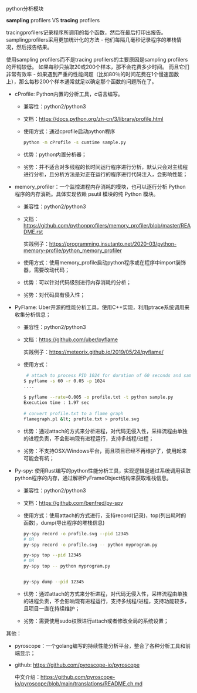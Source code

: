 python分析模块

 **sampling** profilers VS **tracing** profilers



tracingprofilers记录程序所调用的每个函数，然后在最后打印出报告。 samplingprofilers采用更加统计化的方法 - 他们每隔几毫秒记录程序的堆栈情况，然后报告结果。

使用sampling profilers而不是tracing profilers的主要原因是sampling profilers的开销较低。 如果每秒只抽取20或200个样本，那不会花费多少时间。 而且它们非常有效率 - 如果遇到严重的性能问题（比如80％的时间花费在1个慢速函数上），那么每秒200个样本通常就足以确定那个函数的问题所在了。



- cProfile: Python内置的分析工具，c语言编写。

  - 兼容性：python2/python3

  - 文档：https://docs.python.org/zh-cn/3/library/profile.html

  - 使用方式：通过cprofile启动python程序

    ```bash
    python -m cProfile -s cumtime sample.py
    ```

  - 优势：python内置分析器；

  - 劣势：并不适合对多线程的长时间运行程序进行分析，默认只会对主线程进行分析，且分析方法是对正在运行的程序进行代码注入，会影响性能；

- memory_profiler：一个监控进程内存消耗的模块，也可以逐行分析 Python 程序的内存消耗。具体实现依赖 psutil 模块的纯 Python 模块。

  - 兼容性：python2/python3

  - 文档：https://github.com/pythonprofilers/memory_profiler/blob/master/README.rst

    实践例子：https://programming.insutanto.net/2020-03/python-memory-profile/python_memory_profiler

  - 使用方式：使用memory_profile启动python程序或在程序中import装饰器，需要改动代码；

  - 优势：可以针对代码级别进行内存消耗的分析；

  - 劣势：对代码具有侵入性；

- PyFlame: Uber开源的性能分析工具，使用C++实现，利用ptrace系统调用来收集分析信息；

  - 兼容性：python2/python3

  - 文档：https://github.com/uber/pyflame

    实践例子：https://meteorix.github.io/2019/05/24/pyflame/

  - 使用方式：

    ```bash
     # attach to process PID 1024 for duration of 60 seconds and sample every 0.05 seconds
    $ pyflame -s 60 -r 0.05 -p 1024
    ....
     
    $ pyflame --rate=0.005 -o profile.txt -t python sample.py
    Execution time : 1.97 sec
     
    # convert profile.txt to a flame graph
    flamegraph.pl &lt; profile.txt > profile.svg
    ```

    

  - 优势：通过attach的方式来分析进程，对代码无侵入性，采样流程由单独的进程负责，不会影响现有进程运行，支持多线程/进程；

  - 劣势：不支持OSX/Windows平台，而且项目已经不再维护了，使用起来可能会有坑；

- Py-spy: 使用Rust编写的python性能分析工具，实现逻辑是通过系统调用读取python程序的内存，通过解析PyFrameObject结构来获取堆栈信息。

  - 兼容性：python2/python3

  - 文档：https://github.com/benfred/py-spy

  - 使用方式：使用attach的方式进行，支持record(记录)，top(列出耗时的函数)，dump(导出程序的堆栈信息)

    ```bash
    py-spy record -o profile.svg --pid 12345
    # OR
    py-spy record -o profile.svg -- python myprogram.py
    
    py-spy top --pid 12345
    # OR
    py-spy top -- python myprogram.py
    
    
    py-spy dump --pid 12345
    ```

  - 优势：通过attach的方式来分析进程，对代码无侵入性，采样流程由单独的进程负责，不会影响现有进程运行，支持多线程/进程，支持功能较多，且项目一直在持续维护；

  - 劣势：需要使用sudo权限进行attach或者修改全局的系统设置；



其他：

- pyroscope：一个golang编写的持续性能分析平台，整合了各种分析工具和前端显示；

- github: https://github.com/pyroscope-io/pyroscope 

  中文介绍：https://github.com/pyroscope-io/pyroscope/blob/main/translations/README.ch.md